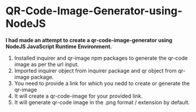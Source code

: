 # QR-Code-Image-Generator-using-NodeJS

<strong>I had made an attempt to create a qr-code-image-generator using NodeJS JavaScript Runtime Environment.</strong>
<ol>
  <li>Installed inquirer and qr-image npm packages to generate the qr-code image as per the url input.</li>
  <li>Imported inquirer object from inquirer package and qr object from qr-image package.</li>
  <li>You need to provide a link for which you nedd to create or generate the qr-image</li>
  <li>It will create a qr-code-image for your provided link.</li>
  <li>It will generate qr-code image in the .png format / extension by default.</li>
</ol>
